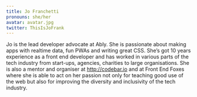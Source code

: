 ```yaml
---
title: Jo Franchetti
pronouns: she/her
avatar: avatar.jpg
twitter: ThisIsJoFrank
---
```


Jo is the lead developer advocate at Ably. She is passionate about making apps with realtime data, fun PWAs and writing great CSS. She’s got 10 years experience as a front end developer and has worked in various parts of the tech industry from start-ups, agencies, charities to large organisations. She is also a mentor and organiser at http://codebar.io and at Front End Foxes where she is able to act on her passion not only for teaching good use of the web but also for improving the diversity and inclusivity of the tech industry.
